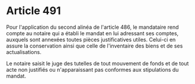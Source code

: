 # Article 491

Pour l'application du second alinéa de l'article 486, le mandataire rend compte au notaire qui a établi le mandat en lui adressant ses comptes, auxquels sont annexées toutes pièces justificatives utiles. Celui-ci en assure la conservation ainsi que celle de l'inventaire des biens et de ses actualisations.

Le notaire saisit le juge des tutelles de tout mouvement de fonds et de tout acte non justifiés ou n'apparaissant pas conformes aux stipulations du mandat.
